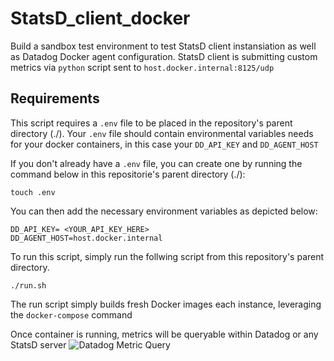 # StatsD_client_docker

Build a sandbox test environment to test StatsD client instansiation as well as Datadog Docker agent configuration. StatsD client is submitting custom metrics via `python` script sent to `host.docker.internal:8125/udp`

## Requirements
This script requires a `.env` file to be placed in the repository's parent directory (./). Your `.env` file should contain environmental variables needs for your docker containers, in this case your `DD_API_KEY` and `DD_AGENT_HOST`

If you don't already have a `.env` file, you can create one by running the command below in this repositorie's parent directory (./):

`touch .env`

You can then add the necessary environment variables as depicted below:


 `DD_API_KEY= <YOUR_API_KEY_HERE>` \
 `DD_AGENT_HOST=host.docker.internal`

To run this script, simply run the follwing script from this repository's parent directory.

`./run.sh`

The run script simply builds fresh Docker images each instance, leveraging the `docker-compose` command

Once container is running, metrics will be queryable within Datadog or any StatsD server
![Datadog Metric Query](https://user-images.githubusercontent.com/49233513/196078074-39e4ae8d-7c42-4cc9-99cf-217a0fcca508.jpg)
